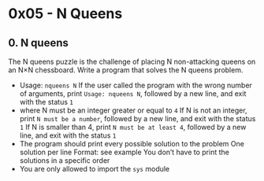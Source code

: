 # 0x05 - N Queens

## 0. N queens

The N queens puzzle is the challenge of placing N non-attacking queens on an N×N chessboard. Write a program that solves the N queens problem.

- Usage: `nqueens N`
If the user called the program with the wrong number of arguments, print `Usage: nqueens N`, followed by a new line, and exit with the status `1`
- where N must be an integer greater or equal to `4`
If N is not an integer, print `N must be a number`, followed by a new line, and exit with the status `1`
If N is smaller than 4, print `N must be at least 4`, followed by a new line, and exit with the status `1`
- The program should print every possible solution to the problem
One solution per line
Format: see example
You don’t have to print the solutions in a specific order
- You are only allowed to import the `sys` module
